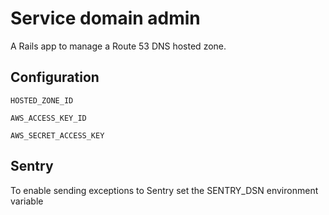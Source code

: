 # Service domain admin

A Rails app to manage a Route 53 DNS hosted zone.

## Configuration

`HOSTED_ZONE_ID`

`AWS_ACCESS_KEY_ID`

`AWS_SECRET_ACCESS_KEY`

## Sentry

To enable sending exceptions to Sentry set the SENTRY_DSN environment variable
